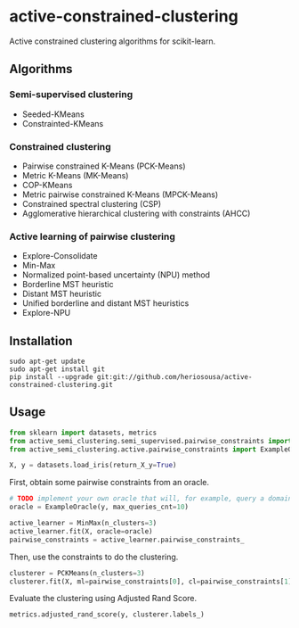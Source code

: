 # active-constrained-clustering

Active constrained clustering algorithms for scikit-learn.

## Algorithms

### Semi-supervised clustering

* Seeded-KMeans
* Constrainted-KMeans

### Constrained clustering
* Pairwise constrained K-Means (PCK-Means)
* Metric K-Means (MK-Means)
* COP-KMeans
* Metric pairwise constrained K-Means (MPCK-Means)
* Constrained spectral clustering (CSP)
* Agglomerative hierarchical clustering with constraints (AHCC)

### Active learning of pairwise clustering

* Explore-Consolidate
* Min-Max
* Normalized point-based uncertainty (NPU) method
* Borderline MST heuristic
* Distant MST heuristic
* Unified borderline and distant MST heuristics
* Explore-NPU

## Installation

```
sudo apt-get update
sudo apt-get install git
pip install --upgrade git:git://github.com/heriosousa/active-constrained-clustering.git
```

## Usage

```python
from sklearn import datasets, metrics
from active_semi_clustering.semi_supervised.pairwise_constraints import PCKMeans
from active_semi_clustering.active.pairwise_constraints import ExampleOracle, ExploreConsolidate, MinMax
```

```python
X, y = datasets.load_iris(return_X_y=True)
```

First, obtain some pairwise constraints from an oracle.

```python
# TODO implement your own oracle that will, for example, query a domain expert via GUI or CLI
oracle = ExampleOracle(y, max_queries_cnt=10)

active_learner = MinMax(n_clusters=3)
active_learner.fit(X, oracle=oracle)
pairwise_constraints = active_learner.pairwise_constraints_
```

Then, use the constraints to do the clustering.

```python
clusterer = PCKMeans(n_clusters=3)
clusterer.fit(X, ml=pairwise_constraints[0], cl=pairwise_constraints[1])
```

Evaluate the clustering using Adjusted Rand Score.

```python
metrics.adjusted_rand_score(y, clusterer.labels_)
```
